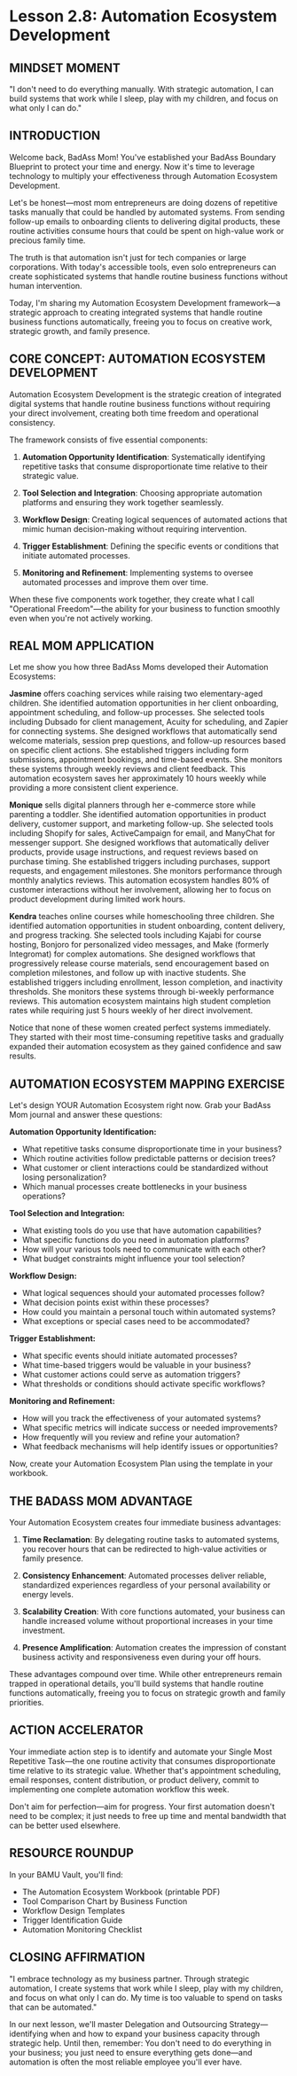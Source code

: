 # Lesson 2.8: Automation Ecosystem Development

## MINDSET MOMENT
"I don't need to do everything manually. With strategic automation, I can build systems that work while I sleep, play with my children, and focus on what only I can do."

## INTRODUCTION

Welcome back, BadAss Mom! You've established your BadAss Boundary Blueprint to protect your time and energy. Now it's time to leverage technology to multiply your effectiveness through Automation Ecosystem Development.

Let's be honest—most mom entrepreneurs are doing dozens of repetitive tasks manually that could be handled by automated systems. From sending follow-up emails to onboarding clients to delivering digital products, these routine activities consume hours that could be spent on high-value work or precious family time.

The truth is that automation isn't just for tech companies or large corporations. With today's accessible tools, even solo entrepreneurs can create sophisticated systems that handle routine business functions without human intervention.

Today, I'm sharing my Automation Ecosystem Development framework—a strategic approach to creating integrated systems that handle routine business functions automatically, freeing you to focus on creative work, strategic growth, and family presence.

## CORE CONCEPT: AUTOMATION ECOSYSTEM DEVELOPMENT

Automation Ecosystem Development is the strategic creation of integrated digital systems that handle routine business functions without requiring your direct involvement, creating both time freedom and operational consistency.

The framework consists of five essential components:

1. **Automation Opportunity Identification**: Systematically identifying repetitive tasks that consume disproportionate time relative to their strategic value.

2. **Tool Selection and Integration**: Choosing appropriate automation platforms and ensuring they work together seamlessly.

3. **Workflow Design**: Creating logical sequences of automated actions that mimic human decision-making without requiring intervention.

4. **Trigger Establishment**: Defining the specific events or conditions that initiate automated processes.

5. **Monitoring and Refinement**: Implementing systems to oversee automated processes and improve them over time.

When these five components work together, they create what I call "Operational Freedom"—the ability for your business to function smoothly even when you're not actively working.

## REAL MOM APPLICATION

Let me show you how three BadAss Moms developed their Automation Ecosystems:

**Jasmine** offers coaching services while raising two elementary-aged children. She identified automation opportunities in her client onboarding, appointment scheduling, and follow-up processes. She selected tools including Dubsado for client management, Acuity for scheduling, and Zapier for connecting systems. She designed workflows that automatically send welcome materials, session prep questions, and follow-up resources based on specific client actions. She established triggers including form submissions, appointment bookings, and time-based events. She monitors these systems through weekly reviews and client feedback. This automation ecosystem saves her approximately 10 hours weekly while providing a more consistent client experience.

**Monique** sells digital planners through her e-commerce store while parenting a toddler. She identified automation opportunities in product delivery, customer support, and marketing follow-up. She selected tools including Shopify for sales, ActiveCampaign for email, and ManyChat for messenger support. She designed workflows that automatically deliver products, provide usage instructions, and request reviews based on purchase timing. She established triggers including purchases, support requests, and engagement milestones. She monitors performance through monthly analytics reviews. This automation ecosystem handles 80% of customer interactions without her involvement, allowing her to focus on product development during limited work hours.

**Kendra** teaches online courses while homeschooling three children. She identified automation opportunities in student onboarding, content delivery, and progress tracking. She selected tools including Kajabi for course hosting, Bonjoro for personalized video messages, and Make (formerly Integromat) for complex automations. She designed workflows that progressively release course materials, send encouragement based on completion milestones, and follow up with inactive students. She established triggers including enrollment, lesson completion, and inactivity thresholds. She monitors these systems through bi-weekly performance reviews. This automation ecosystem maintains high student completion rates while requiring just 5 hours weekly of her direct involvement.

Notice that none of these women created perfect systems immediately. They started with their most time-consuming repetitive tasks and gradually expanded their automation ecosystem as they gained confidence and saw results.

## AUTOMATION ECOSYSTEM MAPPING EXERCISE

Let's design YOUR Automation Ecosystem right now. Grab your BadAss Mom journal and answer these questions:

**Automation Opportunity Identification:**
- What repetitive tasks consume disproportionate time in your business?
- Which routine activities follow predictable patterns or decision trees?
- What customer or client interactions could be standardized without losing personalization?
- Which manual processes create bottlenecks in your business operations?

**Tool Selection and Integration:**
- What existing tools do you use that have automation capabilities?
- What specific functions do you need in automation platforms?
- How will your various tools need to communicate with each other?
- What budget constraints might influence your tool selection?

**Workflow Design:**
- What logical sequences should your automated processes follow?
- What decision points exist within these processes?
- How could you maintain a personal touch within automated systems?
- What exceptions or special cases need to be accommodated?

**Trigger Establishment:**
- What specific events should initiate automated processes?
- What time-based triggers would be valuable in your business?
- What customer actions could serve as automation triggers?
- What thresholds or conditions should activate specific workflows?

**Monitoring and Refinement:**
- How will you track the effectiveness of your automated systems?
- What specific metrics will indicate success or needed improvements?
- How frequently will you review and refine your automation?
- What feedback mechanisms will help identify issues or opportunities?

Now, create your Automation Ecosystem Plan using the template in your workbook.

## THE BADASS MOM ADVANTAGE

Your Automation Ecosystem creates four immediate business advantages:

1. **Time Reclamation**: By delegating routine tasks to automated systems, you recover hours that can be redirected to high-value activities or family presence.

2. **Consistency Enhancement**: Automated processes deliver reliable, standardized experiences regardless of your personal availability or energy levels.

3. **Scalability Creation**: With core functions automated, your business can handle increased volume without proportional increases in your time investment.

4. **Presence Amplification**: Automation creates the impression of constant business activity and responsiveness even during your off hours.

These advantages compound over time. While other entrepreneurs remain trapped in operational details, you'll build systems that handle routine functions automatically, freeing you to focus on strategic growth and family priorities.

## ACTION ACCELERATOR

Your immediate action step is to identify and automate your Single Most Repetitive Task—the one routine activity that consumes disproportionate time relative to its strategic value. Whether that's appointment scheduling, email responses, content distribution, or product delivery, commit to implementing one complete automation workflow this week.

Don't aim for perfection—aim for progress. Your first automation doesn't need to be complex; it just needs to free up time and mental bandwidth that can be better used elsewhere.

## RESOURCE ROUNDUP

In your BAMU Vault, you'll find:
- The Automation Ecosystem Workbook (printable PDF)
- Tool Comparison Chart by Business Function
- Workflow Design Templates
- Trigger Identification Guide
- Automation Monitoring Checklist

## CLOSING AFFIRMATION

"I embrace technology as my business partner. Through strategic automation, I create systems that work while I sleep, play with my children, and focus on what only I can do. My time is too valuable to spend on tasks that can be automated."

In our next lesson, we'll master Delegation and Outsourcing Strategy—identifying when and how to expand your business capacity through strategic help. Until then, remember: You don't need to do everything in your business; you just need to ensure everything gets done—and automation is often the most reliable employee you'll ever have.
